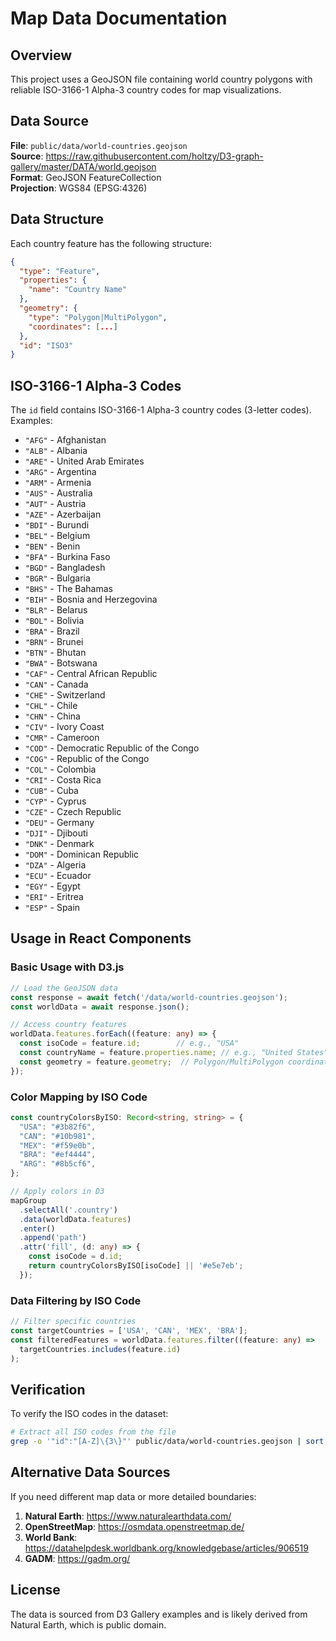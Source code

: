 # Map Data Documentation

## Overview

This project uses a GeoJSON file containing world country polygons with reliable ISO-3166-1 Alpha-3 country codes for map visualizations.

## Data Source

**File**: `public/data/world-countries.geojson`  
**Source**: https://raw.githubusercontent.com/holtzy/D3-graph-gallery/master/DATA/world.geojson  
**Format**: GeoJSON FeatureCollection  
**Projection**: WGS84 (EPSG:4326)

## Data Structure

Each country feature has the following structure:

```json
{
  "type": "Feature",
  "properties": {
    "name": "Country Name"
  },
  "geometry": {
    "type": "Polygon|MultiPolygon",
    "coordinates": [...]
  },
  "id": "ISO3"
}
```

## ISO-3166-1 Alpha-3 Codes

The `id` field contains ISO-3166-1 Alpha-3 country codes (3-letter codes). Examples:

- `"AFG"` - Afghanistan
- `"ALB"` - Albania  
- `"ARE"` - United Arab Emirates
- `"ARG"` - Argentina
- `"ARM"` - Armenia
- `"AUS"` - Australia
- `"AUT"` - Austria
- `"AZE"` - Azerbaijan
- `"BDI"` - Burundi
- `"BEL"` - Belgium
- `"BEN"` - Benin
- `"BFA"` - Burkina Faso
- `"BGD"` - Bangladesh
- `"BGR"` - Bulgaria
- `"BHS"` - The Bahamas
- `"BIH"` - Bosnia and Herzegovina
- `"BLR"` - Belarus
- `"BOL"` - Bolivia
- `"BRA"` - Brazil
- `"BRN"` - Brunei
- `"BTN"` - Bhutan
- `"BWA"` - Botswana
- `"CAF"` - Central African Republic
- `"CAN"` - Canada
- `"CHE"` - Switzerland
- `"CHL"` - Chile
- `"CHN"` - China
- `"CIV"` - Ivory Coast
- `"CMR"` - Cameroon
- `"COD"` - Democratic Republic of the Congo
- `"COG"` - Republic of the Congo
- `"COL"` - Colombia
- `"CRI"` - Costa Rica
- `"CUB"` - Cuba
- `"CYP"` - Cyprus
- `"CZE"` - Czech Republic
- `"DEU"` - Germany
- `"DJI"` - Djibouti
- `"DNK"` - Denmark
- `"DOM"` - Dominican Republic
- `"DZA"` - Algeria
- `"ECU"` - Ecuador
- `"EGY"` - Egypt
- `"ERI"` - Eritrea
- `"ESP"` - Spain

## Usage in React Components

### Basic Usage with D3.js

```typescript
// Load the GeoJSON data
const response = await fetch('/data/world-countries.geojson');
const worldData = await response.json();

// Access country features
worldData.features.forEach((feature: any) => {
  const isoCode = feature.id;        // e.g., "USA"
  const countryName = feature.properties.name; // e.g., "United States"
  const geometry = feature.geometry;  // Polygon/MultiPolygon coordinates
});
```

### Color Mapping by ISO Code

```typescript
const countryColorsByISO: Record<string, string> = {
  "USA": "#3b82f6",
  "CAN": "#10b981", 
  "MEX": "#f59e0b",
  "BRA": "#ef4444",
  "ARG": "#8b5cf6",
};

// Apply colors in D3
mapGroup
  .selectAll('.country')
  .data(worldData.features)
  .enter()
  .append('path')
  .attr('fill', (d: any) => {
    const isoCode = d.id;
    return countryColorsByISO[isoCode] || '#e5e7eb';
  });
```

### Data Filtering by ISO Code

```typescript
// Filter specific countries
const targetCountries = ['USA', 'CAN', 'MEX', 'BRA'];
const filteredFeatures = worldData.features.filter((feature: any) => 
  targetCountries.includes(feature.id)
);
```

## Verification

To verify the ISO codes in the dataset:

```bash
# Extract all ISO codes from the file
grep -o '"id":"[A-Z]\{3\}"' public/data/world-countries.geojson | sort | uniq
```

## Alternative Data Sources

If you need different map data or more detailed boundaries:

1. **Natural Earth**: https://www.naturalearthdata.com/
2. **OpenStreetMap**: https://osmdata.openstreetmap.de/
3. **World Bank**: https://datahelpdesk.worldbank.org/knowledgebase/articles/906519
4. **GADM**: https://gadm.org/

## License

The data is sourced from D3 Gallery examples and is likely derived from Natural Earth, which is public domain.

